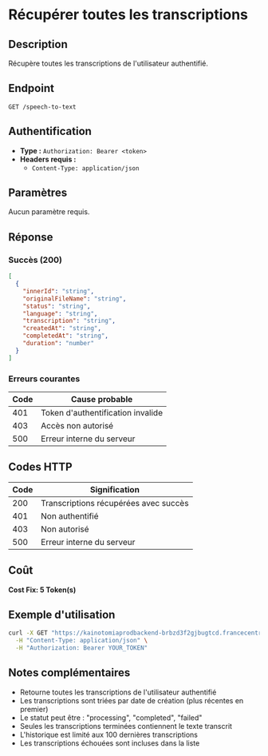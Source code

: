 # Récupérer toutes les transcriptions

## Description
Récupère toutes les transcriptions de l'utilisateur authentifié.

## Endpoint
```
GET /speech-to-text
```

## Authentification
- **Type :** `Authorization: Bearer <token>`
- **Headers requis :**
  - `Content-Type: application/json`

## Paramètres
Aucun paramètre requis.

## Réponse

### Succès (200)
```json
[
  {
    "innerId": "string",
    "originalFileName": "string",
    "status": "string",
    "language": "string",
    "transcription": "string",
    "createdAt": "string",
    "completedAt": "string",
    "duration": "number"
  }
]
```

### Erreurs courantes

| Code | Cause probable |
|------|----------------|
| 401 | Token d'authentification invalide |
| 403 | Accès non autorisé |
| 500 | Erreur interne du serveur |

## Codes HTTP

| Code | Signification |
|------|---------------|
| 200 | Transcriptions récupérées avec succès |
| 401 | Non authentifié |
| 403 | Non autorisé |
| 500 | Erreur interne du serveur |

## Coût
**Cost Fix: 5 Token(s)**

## Exemple d'utilisation

```bash
curl -X GET "https://kainotomiaprodbackend-brbzd3f2gjbugtcd.francecentral-01.azurewebsites.net/speech-to-text" \
  -H "Content-Type: application/json" \
  -H "Authorization: Bearer YOUR_TOKEN"
```

## Notes complémentaires
- Retourne toutes les transcriptions de l'utilisateur authentifié
- Les transcriptions sont triées par date de création (plus récentes en premier)
- Le statut peut être : "processing", "completed", "failed"
- Seules les transcriptions terminées contiennent le texte transcrit
- L'historique est limité aux 100 dernières transcriptions
- Les transcriptions échouées sont incluses dans la liste 